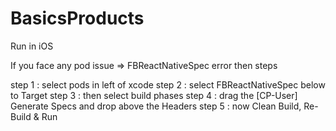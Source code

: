 # BasicsProducts


Run in iOS

If you face any pod issue
=> FBReactNativeSpec error
then steps

step 1 : select pods in left of xcode 
step 2 : select FBReactNativeSpec below to Target
step 3 : then select build phases 
step 4 : drag the [CP-User] Generate Specs and drop above the Headers
step 5 : now Clean Build, Re-Build & Run

